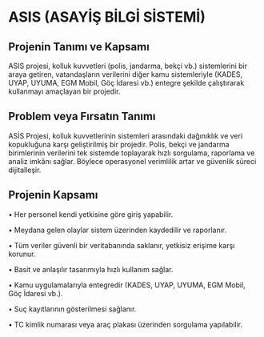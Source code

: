 # ASIS (ASAYİŞ BİLGİ SİSTEMİ)
## Projenin Tanımı ve Kapsamı
ASIS projesi, kolluk kuvvetleri (polis, jandarma, bekçi vb.) sistemlerini bir araya getiren, vatandaşların verilerini diğer kamu sistemleriyle (KADES, UYAP, UYUMA, EGM Mobil, Göç İdaresi vb.) entegre şekilde çalıştırarak kullanmayı amaçlayan bir projedir.


## Problem veya Fırsatın Tanımı
ASİS Projesi, kolluk kuvvetlerinin sistemleri arasındaki dağınıklık ve veri kopukluğuna karşı geliştirilmiş bir projedir. Polis, bekçi ve jandarma birimlerinin verilerini tek sistemde toplayarak hızlı sorgulama, raporlama ve analiz imkânı sağlar. Böylece operasyonel verimlilik artar ve güvenlik süreci dijitalleşir.


## Projenin Kapsamı
• Her personel kendi yetkisine göre giriş yapabilir.

• Meydana gelen olaylar sistem üzerinden kaydedilir ve raporlanır.

• Tüm veriler güvenli bir veritabanında saklanır, yetkisiz erişime karşı korunur.

• Basit ve anlaşılır tasarımıyla hızlı kullanım sağlar.

• Kamu uygulamalarıyla entegredir (KADES, UYAP, UYUMA, EGM Mobil, Göç İdaresi vb.).

• Suç kayıtlarının gösterilmesi sağlanır.

• TC kimlik numarası veya araç plakası üzerinden sorgulama yapılabilir.

